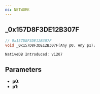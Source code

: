 ```yaml
---
ns: NETWORK
---
```

## _0x157D8F3DE12B307F

```c
// 0x157D8F3DE12B307F
void _0x157D8F3DE12B307F(Any p0, Any p1);
```

```
NativeDB Introduced: v1207
```

## Parameters
* **p0**:
* **p1**:
